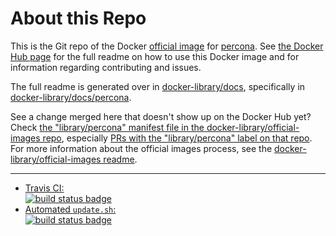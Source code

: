 # About this Repo

This is the Git repo of the Docker [official image](https://docs.docker.com/docker-hub/official_repos/) for [percona](https://registry.hub.docker.com/_/percona/). See [the Docker Hub page](https://registry.hub.docker.com/_/percona/) for the full readme on how to use this Docker image and for information regarding contributing and issues.

The full readme is generated over in [docker-library/docs](https://github.com/docker-library/docs), specifically in [docker-library/docs/percona](https://github.com/docker-library/docs/tree/master/percona).

See a change merged here that doesn't show up on the Docker Hub yet? Check [the "library/percona" manifest file in the docker-library/official-images repo](https://github.com/docker-library/official-images/blob/master/library/percona), especially [PRs with the "library/percona" label on that repo](https://github.com/docker-library/official-images/labels/library%2Fpercona). For more information about the official images process, see the [docker-library/official-images readme](https://github.com/docker-library/official-images/blob/master/README.md).

---

-	[Travis CI:  
	![build status badge](https://img.shields.io/travis/docker-library/percona/master.svg)](https://travis-ci.org/docker-library/percona/branches)
-	[Automated `update.sh`:  
	![build status badge](https://doi-janky.infosiftr.net/job/update.sh/job/percona/badge/icon)](https://doi-janky.infosiftr.net/job/update.sh/job/percona)

